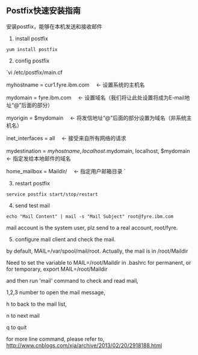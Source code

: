 ## Postfix快速安装指南

安装postfix，能够在本机发送和接收邮件


1. install postfix


`yum install postfix`


2. config postfix


`vi /etc/postfix/main.cf


myhostname = cur1.fyre.ibm.com　 ← 设置系统的主机名


mydomain = fyre.ibm.com　 ← 设置域名（我们将让此处设置将成为E-mail地址“@”后面的部分）


myorigin = $mydomain　 ← 将发信地址“@”后面的部分设置为域名（非系统主机名）


inet_interfaces = all　 ← 接受来自所有网络的请求


mydestination = $myhostname, localhost.$mydomain, localhost, $mydomain　 ← 指定发给本地邮件的域名


home_mailbox = Maildir/　 ← 指定用户邮箱目录
`


3. restart postfix 


`service postfix start/stop/restart`


4. send test mail


`echo "Mail Content" | mail -s "Mail Subject" root@fyre.ibm.com`

mail account is the system user,  plz send to a real account,  root/fyre.


5. configure mail client and check the mail.

by default, MAIL=/var/spool/mail/root.
Actually, the mail is in /root/Maildir

Need to set the variable to MAIL=/root/Maildir in .bashrc for permanent, or for temporary,  export MAIL=/root/Maildir

and then run 'mail' command to check and read mail, 

1,2,3 number to open the mail message,

h to back to the mail list,

n to next mail

q to quit

for more line command, please refer to,
http://www.cnblogs.com/xia/archive/2013/02/20/2918188.html












